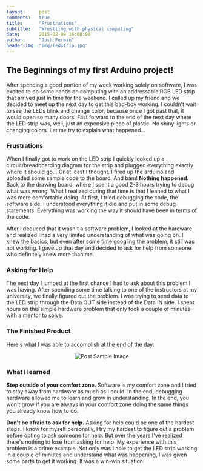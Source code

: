 ```yaml
---
layout:     post
comments: 	true
title:      "Frustrations"
subtitle:   "Wrestling with physical computing"
date:       2015-02-09 16:00:00
author:     "Josh Fermin"
header-img: "img/ledstrip.jpg"
---
```


<h2 class="section-heading">The Beginnings of my first Arduino project!</h2>
<p>After spending a good portion of my week working solely on software, I was excited to do some hands on computing with an addressable RGB LED strip that arrived just in time for the weekend. I called up my friend and we decided to meet up the next day to get this bad-boy working. I couldn't wait to see the LEDs blink and change color, because once I got past that, it would open so many doors. Fast forward to the end of the next day where the LED strip was, well, just an expensive piece of plastic. No shiny lights or changing colors. Let me try to explain what happened...</p>

<h3 class="section-heading">Frustrations</h3>
<p>When I finally got to work on the LED strip I quickly looked up a circuit/breadboarding diagram for the strip and plugged everything exactly where it should go... Or at least I thought. I fired up the arduino and uploaded some sample code to the board. And bam! <b>Nothing happened.</b> Back to the drawing board, where I spent a good 2-3 hours trying to debug what was wrong. What I realized during that time is that I leaned to what I was more comfortable doing. At first, I tried debugging the code, the software side. I understood everything it did and put in some debug statements. Everything was working the way it should have been in terms of the code.</p>

<p>After I deduced that it wasn't a software problem, I looked at the hardware and realized I had a very limited understanding of what was going on. I knew the basics, but even after some time googling the problem, it still was not working. I gave up that day and decided to ask for help from someone who definitely knew more than me.</p>

<h3 class="section-heading">Asking for Help</h3>
<p> The next day I jumped at the first chance I had to ask about this problem I was having. After spending some time talking to one of the instructors at my university, we finally figured out the problem. I was trying to send data to the LED strip through the Data OUT side instead of the Data IN side. I spent hours on this simple hardware problem that only took a couple of minutes with a mentor to solve.</p>

<h3 class="section-heading">The Finished Product</h3>
<p>Here's what I was able to accomplish at the end of the day:</p>
<p align="center">
    <img src="{{ site.baseurl }}/img/blog/ledstrip.gif" alt="Post Sample Image">
</p>

<h3 class="section-heading">What I learned</h3>
<p><b>Step outside of your comfort zone.</b> Software is my comfort zone and I tried to stay away from hardware as much as I could. In the end, debugging hardware allowed me to learn and grow in understanding. In the end, you won't grow if you are always in your comfort zone doing the same things you already know how to do.</p>

<p><b>Don't be afraid to ask for help.</b> Asking for help could be one of the hardest steps. I know for myself personally, I try my hardest to figure out a problem before opting to ask someone for help. But over the years I've realized there's nothing to lose from asking for help. My experience with this problem is a prime example. Not only was I able to get the LED strip working in a couple of minutes and understand what was happening, I was given some parts to get it working. It was a win-win situation.</p>

